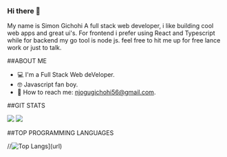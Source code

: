 ### Hi there 👋
My name is Simon Gichohi A full stack web developer, i like building cool web apps and great ui's. 
For frontend i prefer using React and Typescript while for backend my go tool is node js. 
feel free to hit me up for free lance work or just to talk.

##ABOUT ME

-  💻 I'm a Full Stack Web deVeloper.
-  🤓 Javascript fan boy.
-  📧 How to reach me: njogugichohi56@gmail.com.

##GIT STATS

<img src="https://github-readme-stats.vercel.app/api?username=Gichohi-Simon&&show_icons=true&count_private=true&theme=radical"/>

<img src="https://github-readme-streak-stats.herokuapp.com/?user=Gichohi-Simon&theme=radical"/>

##TOP PROGRAMMING LANGUAGES

//![Top Langs](https://github-readme-stats.vercel.app/api/top-langs/?username=Gichohi-Simon&theme=radical&title_color=BE2DE2&text_color=fff)](url)




<!--
**Gichohi-Simon/Gichohi-Simon** is a ✨ _special_ ✨ repository because its `README.md` (this file) appears on your GitHub profile.

Here are some ideas to get you started:

- 🔭 I’m currently working on ...
- 🌱 I’m currently learning ...
- 👯 I’m looking to collaborate on ...
- 🤔 I’m looking for help with ...
- 💬 Ask me about ...
- 📫 How to reach me: ...
- 😄 Pronouns: ...
- ⚡ Fun fact: ...
-->
